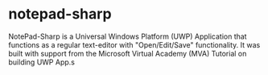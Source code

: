 # notepad-sharp
NotePad-Sharp is a Universal Windows Platform (UWP) Application that functions as a regular text-editor with "Open/Edit/Save" functionality. It was built with support from the Microsoft Virtual Academy (MVA) Tutorial on building UWP App.s

